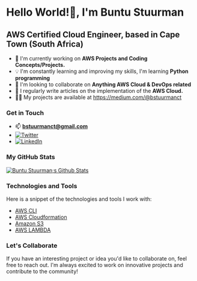 # Hello World!👋, I'm Buntu Stuurman

##  AWS Certified Cloud Engineer, based in Cape Town (South Africa)

- 🚀 I'm currently working on **AWS Projects and Coding Concepts/Projects.**
- 💡 I'm constantly learning and improving my skills, I'm learning **Python programming**
- 👯 I'm looking to collaborate on **Anything AWS Cloud & DevOps related**
- 📝 I regularly write articles on the implementation of the **AWS Cloud.**
- 👨‍💻 My projects are available at https://medium.com/@bstuurmanct

### Get in Touch
- 📫 **bstuurmanct@gmail.com**
- [![Twitter](https://img.shields.io/badge/-Twitter-1DA1F2?style=flat-square&logo=twitter&logoColor=white)](https://twitter.com/buntus_)
- [![LinkedIn](https://img.shields.io/badge/-LinkedIn-0077B5?style=flat-square&logo=linkedin&logoColor=white)](https://linkedin.com/Buntu-Stuurman)

### My GitHub Stats
[![Buntu Stuurman;s Github Stats](https://github-readme-stats.vercel.app/api?username=yourusername&show_icons=true&theme=dark)](https://github.com/yourusername)

### Technologies and Tools
Here is a snippet of the technologies and tools I work with:
- [AWS CLI](https://aws.amazon.com/cli/)
- [AWS Cloudformation](https://docs.aws.amazon.com/AWSCloudFormation/latest/UserGuide/Welcome.html)
- [Amazon S3](https://aws.amazon.com/s3/)
- [AWS LAMBDA](https://aws.amazon.com/lambda/)

### Let's Collaborate
If you have an interesting project or idea you'd like to collaborate on, feel free to reach out. I'm always excited to work on innovative projects and contribute to the community!

<!---
buntu-s/buntu-s is a ✨ special ✨ repository because its `README.md` (this file) appears on your GitHub profile.
You can click the Preview link to take a look at your changes.
--->
